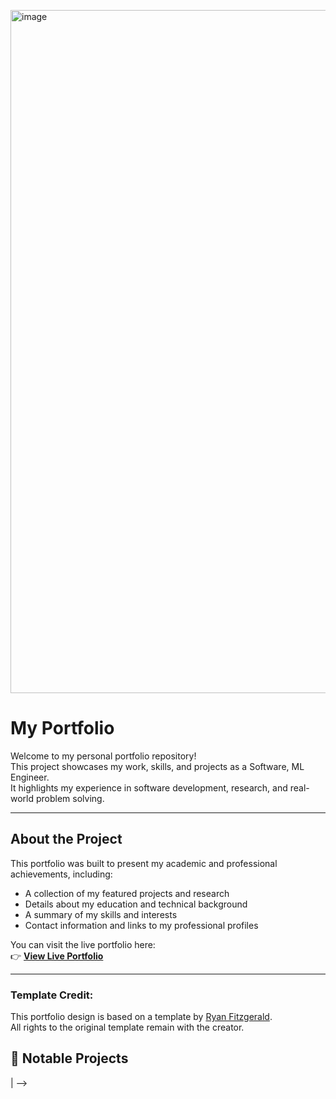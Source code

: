 <img width="1943" height="1093" alt="image" 
     src="https://drive.google.com/uc?export=view&id=1vs5-5GwxhEHLO6Iv_Oz3uTGtipxiLZtL" />

# My Portfolio

Welcome to my personal portfolio repository!  
This project showcases my work, skills, and projects as a Software, ML Engineer.  
It highlights my experience in software development, research, and real-world problem solving.

---

## About the Project

This portfolio was built to present my academic and professional achievements, including:

- A collection of my featured projects and research
- Details about my education and technical background
- A summary of my skills and interests
- Contact information and links to my professional profiles

You can visit the live portfolio here:  
👉 **[View Live Portfolio](https://dtawusaku.github.io/portfolio/)**

---

### **Template Credit:**

This portfolio design is based on a template by [Ryan Fitzgerald](https://github.com/RyanFitzgerald/devportfolio).  
All rights to the original template remain with the creator.

## 🧠 Notable Projects

<!-- | Project                                           | Description                       | Tech Stack                                        |
| ------------------------------------------------- | --------------------------------- | ------------------------------------------------- | -------------- |
| **Evaluating the Efficacy of Speech Recognition** | Research Project.                 | Python, HuggingFace, Jupyter                      |
| <!--                                              | **[Other Project Name]**          | Brief one-line summary of what it does or solves. | React, Node.js |
| **[Another Project]**                             | Describe impact or functionality. | HTML, CSS, JavaScript                             | -->            | -->
